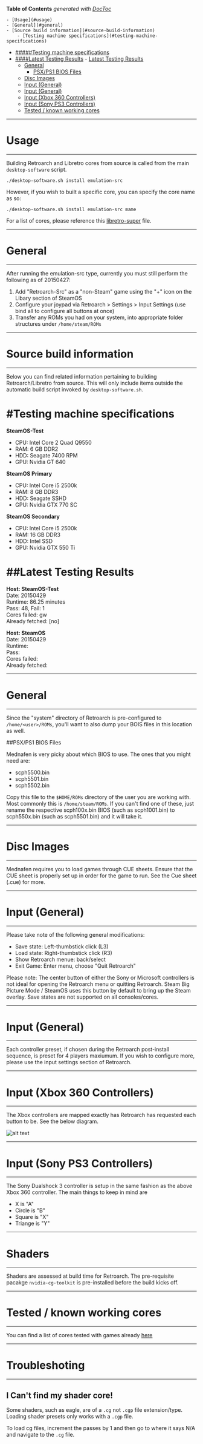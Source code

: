 <!-- START doctoc generated TOC please keep comment here to allow auto update -->
<!-- DON'T EDIT THIS SECTION, INSTEAD RE-RUN doctoc TO UPDATE -->
**Table of Contents**  *generated with [DocToc](https://github.com/thlorenz/doctoc)*

    - [Usage](#usage)
    - [General](#general)
    - [Source build information](#source-build-information)
        - [Testing machine specifications](#testing-machine-specifications)
- [#####Testing machine specifications](######testing-machine-specifications)
- [####Latest Testing Results](#####latest-testing-results)
      - [Latest Testing Results](#latest-testing-results)
    - [General](#general-1)
      - [PSX/PS1 BIOS Files](#psxps1-bios-files)
    - [Disc Images](#disc-images)
    - [Input (General)](#input-general)
    - [Input (General)](#input-general-1)
    - [Input (Xbox 360 Controllers)](#input-xbox-360-controllers)
    - [Input (Sony PS3 Controllers)](#input-sony-ps3-controllers)
    - [Tested / known working cores](#tested--known-working-cores)

<!-- END doctoc generated TOC please keep comment here to allow auto update -->

***
# Usage
***

Building Retroarch and Libretro cores from source is called from the main `desktop-software` script.

```
./desktop-software.sh install emulation-src
```

However, if you wish to built a specific core, you can specify the core name as so:

```
./desktop-software.sh install emulation-src mame
```

For a list of cores, please reference this [libretro-super](https://github.com/libretro/libretro-super/blob/master/libretro-build.sh#L91) file. 

***
# General
***
After running the emulation-src type, currently you must still perform the following as of 20150427:

1. Add "Retroarch-Src" as a "non-Steam" game using the "+" icon on the Libary section of SteamOS
2. Configure your joypad via Retroarch > Settings > Input Settings (use bind all to configure all buttons at once)
3. Transfer any ROMs you had on your system, into appropriate folder structures under `/home/steam/ROMs`
***
# Source build information
***
Below you can find related information pertaining to building Retroarch/Libretro from source. This will only include items outside the automatic build script invoked by `desktop-software.sh`.

#Testing machine specifications
===
**SteamOS-Test**  
* CPU: Intel Core 2 Quad Q9550
* RAM: 6 GB DDR2
* HDD: Seagate 7400 RPM
* GPU: Nvidia GT 640

**SteamOS Primary**  
* CPU: Intel Core i5 2500k
* RAM: 8 GB DDR3
* HDD: Seagate SSHD
* GPU: Nvidia GTX 770 SC

**SteamOS Secondary**  
* CPU: Intel Core i5 2500k
* RAM: 16 GB DDR3
* HDD: Intel SSD
* GPU: Nvidia GTX 550 Ti

##Latest Testing Results
===

**Host: SteamOS-Test**  
Date: 20150429  
Runtime: 86.25 minutes  
Pass: 48, Fail: 1  
Cores failed: gw  
Already fetched: [no]  

**Host: SteamOS**  
Date: 20150429    
Runtime:   
Pass:   
Cores failed:  
Already fetched:    

***
# General
***
Since the "system" directory of Retroarch is pre-configured to `/home/<user>/ROMs`, you'll want to also dump your BOIS files in this location as well.

##PSX/PS1 BIOS Files

Mednafen is very picky about which BIOS to use. The ones that you might need are:

* scph5500.bin
* scph5501.bin
* scph5502.bin

Copy this file to the `$HOME/ROMs` directory of the user you are working with. Most commonly this is `/home/steam/ROMs`. If you can't find one of these, just rename the respective scph100x.bin BIOS (such as scph1001.bin) to scph550x.bin (such as scph5501.bin) and it will take it. 

***
# Disc Images
***

Mednafen requires you to load games through CUE sheets. Ensure that the CUE sheet is properly set up in order for the game to run. See the Cue sheet (.cue) for more.

***
# Input (General)
***
Please take note of the following general modifications:

* Save state: Left-thumbstick click (L3)
* Load state: Right-thumbstick click (R3)
* Show Retroarch menue: back/select
* Exit Game: Enter menu, choose "Quit Retroarch"
 
Please note: The center button of either the Sony or Microsoft controllers is not ideal for opening the Retroarch menu or quitting Retroarch. Steam Big Picture Mode / SteamOS uses this button by default to bring up the Steam overlay. Save states are not supported on all consoles/cores.

***
# Input (General)
***
Each controller preset, if chosen during the Retroarch post-install sequence, is preset for 4 players maxiumum. If you wish to configure more, please use the input settings section of Retroarch.

***
# Input (Xbox 360 Controllers)
***
The Xbox controllers are mapped exactly has Retroarch has requested each button to be. See the below diagram.

![alt text](http://www.libregeek.org/wp-content/uploads/2014/04/xbox-controller-mapping-1024x768.jpg "Xbox 360 Controller")

***
# Input (Sony PS3 Controllers)
***

The Sony Dualshock 3 controller is setup in the same fashion as the above Xbox 360 controller. The main things to keep in mind are

* X is "A"
* Circle is "B"
* Square is "X"
* Triange is "Y"

***
# Shaders
***

Shaders are assessed at build time for Retroarch. The pre-requisite pacakge `nvidia-cg-toolkit` is pre-installed before the build kicks off.

***
# Tested / known working cores
***
You can find a list of cores tested with games already [here](https://github.com/ProfessorKaos64/SteamOS-Tools/edit/testing/docs/Retroarch-Testing-Checklist.md)

***
# Troubleshoting
***

## I Can't find my shader core!
Some shaders, such as eagle, are of a `.cg` not `.cgp` file extension/type. Loading shader presets only works with a `.cgp` file.

To load cg files, increment the passes by 1 and then go to where it says N/A and navigate to the `.cg` file.

